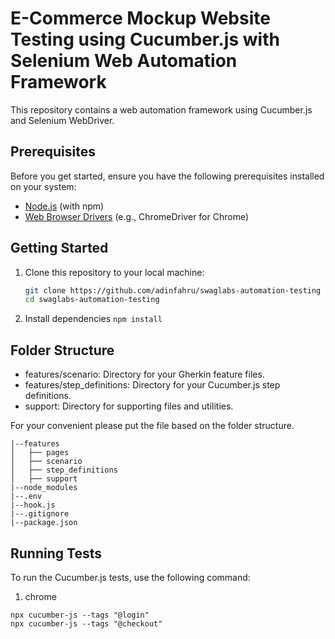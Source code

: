 # E-Commerce Mockup Website Testing using Cucumber.js with Selenium Web Automation Framework

This repository contains a web automation framework using Cucumber.js and Selenium WebDriver.

## Prerequisites

Before you get started, ensure you have the following prerequisites installed on your system:

- [Node.js](https://nodejs.org/) (with npm)
- [Web Browser Drivers](https://www.selenium.dev/documentation/en/webdriver/driver_requirements/) (e.g., ChromeDriver for Chrome)

## Getting Started

1. Clone this repository to your local machine:

   ```bash
   git clone https://github.com/adinfahru/swaglabs-automation-testing
   cd swaglabs-automation-testing
   ```

2. Install dependencies `npm install`

## Folder Structure
- features/scenario: Directory for your Gherkin feature files.
- features/step_definitions: Directory for your Cucumber.js step definitions.
- support: Directory for supporting files and utilities.

For your convenient please put the file based on the folder structure.

```
|--features
│   ├── pages
│   ├── scenario
│   ├── step_definitions
│   ├── support
|--node_modules
|--.env
|--hook.js
|--.gitignore
|--package.json
```

## Running Tests
To run the Cucumber.js tests, use the following command:

1. chrome
```
npx cucumber-js --tags "@login"
npx cucumber-js --tags "@checkout"

```